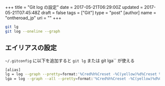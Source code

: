 +++
title = "Git log の設定"
date = 2017-05-21T06:29:00Z
updated = 2017-05-21T07:45:48Z
draft = false
tags = ["Git"]
type = "post"
[author]
	name = "ontheroad_jp"
	uri = ""
+++

```bash
git lg
git log --oneline --graph
```

## エイリアスの設定

``~/.gitconfig`` に以下を追加すると ``git lg`` または git lga`` が使える

```bash
[alias]
lg = log --graph --pretty=format:'%Cred%h%Creset -%C(yellow)%d%Creset %s %Cgreen(%cr) %C(bold blue)<%an>%Creset' --abbrev-commit --date=relative
lga = log --graph --all --pretty=format:'%Cred%h%Creset -%C(yellow)%d%Creset %s %Cgreen(%cr) %C(bold blue)<%an>%Creset' --abbrev-commit --date=relative
```